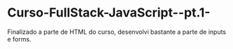 # Curso-FullStack-JavaScript--pt.1-

Finalizado a parte de HTML do curso, desenvolvi bastante a parte de inputs e forms.

